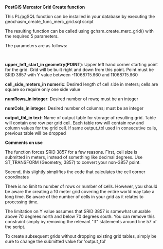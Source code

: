 <strong>PostGIS Mercator Grid Create function</strong>

<p>This PL/pgSQL function can be installed in your database by executing the geochasm_create_func_merc_grid.sql script</p>

<p>The resulting function can be called using gchsm_create_merc_grid() with the required 5 parameters.</p>

<p>The parameters are as follows:</p><br/>
<p><strong>upper_left_start_in geometry(POINT)</strong>: Upper left hand corner starting point for the grid.
Grid will be built right and down from this point. Point must be SRID 3857 with Y value
between -11068715.660 and 11068715.660</p>

<p><strong>cell_side_meters_in numeric</strong>: Desired length of cell side in meters; cells are square so require only one side value</p>
<p><strong>numRows_in integer</strong>: Desired number of rows; must be an integer</p>
<p><strong>numCols_in integer</strong>: Desired number of columns; must be an integer</p>
<p><strong>output_tbl_in text</strong>: Name of output table for storage of resulting grid. Table will contain one row per grid cell. 
Each table row will contain row and column values for the grid cell. If same output_tbl used in consecutive calls,
previous table will be dropped	</p>

<p><strong>Comments on use</strong></p>

<p>The function forces SRID 3857 for a few reasons. 
First, cell size is submitted in meters, instead of something like decimal degrees.
Use ST_TRANSFORM (Geometry, 3857) to convert your non-3857 point.</p>
<p>Second, this slightly simplifies the code that calculates the cell corner coordinates</p>
<p>There is no limit to number of rows or number of cells. 
However, you should be aware the creating a 10 meter grid covering the entire world may take a long time.
Be aware of the number of cells in your grid as it relates to processing time.</p>
<p>The limitation on Y value assumes that SRID 3857 is somewhat unusable 
above 70 degrees north and below 70 degrees south. You can remove this constraint simply 
by removing the relevant "If" statements around line 57 of the script.</p>
<p>To create subsequent grids without dropping existing grid tables, simply be sure
to change the submitted value for 'output_tbl'</p>



